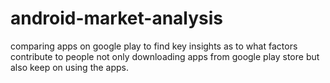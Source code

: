 # android-market-analysis
comparing apps on google play to find key insights as to what factors contribute to people not only downloading apps from google play store but
also keep on using the apps.
